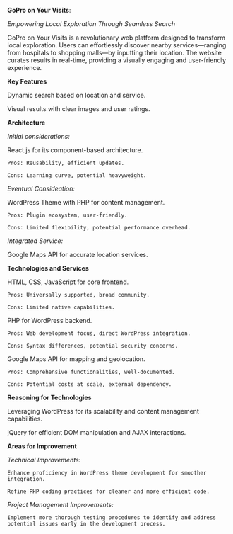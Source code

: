 **GoPro on Your Visits**: 

_Empowering Local Exploration Through Seamless Search_

GoPro on Your Visits is a revolutionary web platform designed to transform local exploration. Users can effortlessly discover nearby services—ranging from hospitals to shopping malls—by inputting their location. The website curates results in real-time, providing a visually engaging and user-friendly experience.


**Key Features**

Dynamic search based on location and service.

Visual results with clear images and user ratings.


**Architecture**

_Initial considerations:_

React.js for its component-based architecture.

    Pros: Reusability, efficient updates.

    Cons: Learning curve, potential heavyweight.

_Eventual Consideation:_

WordPress Theme with PHP for content management.

    Pros: Plugin ecosystem, user-friendly.

    Cons: Limited flexibility, potential performance overhead.

_Integrated Service:_

Google Maps API for accurate location services.


**Technologies and Services**

HTML, CSS, JavaScript for core frontend.

    Pros: Universally supported, broad community.
    
    Cons: Limited native capabilities.
    
PHP for WordPress backend.

    Pros: Web development focus, direct WordPress integration.
    
    Cons: Syntax differences, potential security concerns.
    
Google Maps API for mapping and geolocation.

    Pros: Comprehensive functionalities, well-documented.
    
    Cons: Potential costs at scale, external dependency.


**Reasoning for Technologies**

Leveraging WordPress for its scalability and content management capabilities.

jQuery for efficient DOM manipulation and AJAX interactions.


**Areas for Improvement**

_Technical Improvements:_

    Enhance proficiency in WordPress theme development for smoother integration.
    
    Refine PHP coding practices for cleaner and more efficient code.
    
_Project Management Improvements:_

    Implement more thorough testing procedures to identify and address potential issues early in the development process.



